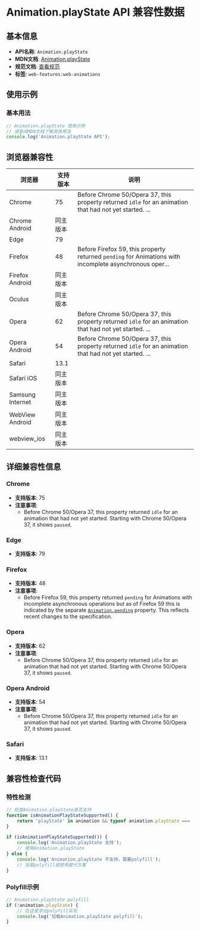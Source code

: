 # Animation.playState API 兼容性数据

## 基本信息

- **API名称**: `Animation.playState`
- **MDN文档**: [Animation.playState](https://developer.mozilla.org/docs/Web/API/Animation/playState)
- **规范文档**: [查看规范](https://drafts.csswg.org/web-animations-1/#dom-animation-playstate)
- **标签**: `web-features:web-animations`

## 使用示例

### 基本用法

```javascript
// Animation.playState 使用示例
// 请查阅MDN文档了解具体用法
console.log('Animation.playState API');
```

## 浏览器兼容性

| 浏览器 | 支持版本 | 说明 |
|--------|----------|------|
| Chrome | 75 | Before Chrome 50/Opera 37, this property returned `idle` for an animation that had not yet started. ... |
| Chrome Android | 同主版本 |  |
| Edge | 79 |  |
| Firefox | 48 | Before Firefox 59, this property returned `pending` for Animations with incomplete asynchronous oper... |
| Firefox Android | 同主版本 |  |
| Oculus | 同主版本 |  |
| Opera | 62 | Before Chrome 50/Opera 37, this property returned `idle` for an animation that had not yet started. ... |
| Opera Android | 54 | Before Chrome 50/Opera 37, this property returned `idle` for an animation that had not yet started. ... |
| Safari | 13.1 |  |
| Safari iOS | 同主版本 |  |
| Samsung Internet | 同主版本 |  |
| WebView Android | 同主版本 |  |
| webview_ios | 同主版本 |  |

## 详细兼容性信息

### Chrome

- **支持版本**: 75
- **注意事项**:
  - Before Chrome 50/Opera 37, this property returned `idle` for an animation that had not yet started. Starting with Chrome 50/Opera 37, it shows `paused`.

### Edge

- **支持版本**: 79

### Firefox

- **支持版本**: 48
- **注意事项**:
  - Before Firefox 59, this property returned `pending` for Animations with incomplete asynchronous operations but as of Firefox 59 this is indicated by the separate [`Animation.pending`](https://developer.mozilla.org/docs/Web/API/Animation/pending) property. This reflects recent changes to the specification.

### Opera

- **支持版本**: 62
- **注意事项**:
  - Before Chrome 50/Opera 37, this property returned `idle` for an animation that had not yet started. Starting with Chrome 50/Opera 37, it shows `paused`.

### Opera Android

- **支持版本**: 54
- **注意事项**:
  - Before Chrome 50/Opera 37, this property returned `idle` for an animation that had not yet started. Starting with Chrome 50/Opera 37, it shows `paused`.

### Safari

- **支持版本**: 13.1

## 兼容性检查代码

### 特性检测

```javascript
// 检查Animation.playState是否支持
function isAnimationPlayStateSupported() {
    return 'playState' in animation && typeof animation.playState === 'function';
}

if (isAnimationPlayStateSupported()) {
    console.log('Animation.playState 支持');
    // 使用Animation.playState
} else {
    console.log('Animation.playState 不支持，需要polyfill');
    // 加载polyfill或使用替代方案
}
```

### Polyfill示例

```javascript
// Animation.playState polyfill
if (!animation.playState) {
    // 在这里添加polyfill实现
    console.log('加载Animation.playState polyfill');
}
```

